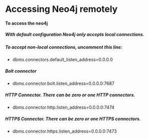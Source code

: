 # Accessing Neo4j remotely

#### To access the neo4j

##### With default configuration Neo4j only accepts local connections.
##### To accept non-local connections, uncomment this line:
- dbms.connectors.default_listen_address=0.0.0.0

##### Bolt connector
- dbms.connector.bolt.listen_address=0.0.0.0:7687

##### HTTP Connector. There can be zero or one HTTP connectors.
- dbms.connector.http.listen_address=0.0.0.0:7474

##### HTTPS Connector. There can be zero or one HTTPS connectors.
- dbms.connector.https.listen_address=0.0.0.0:7473





